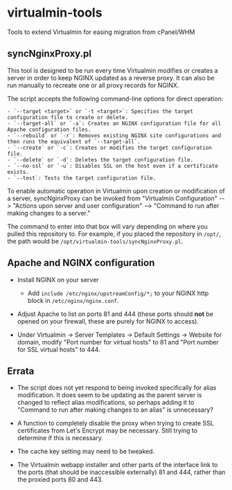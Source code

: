 # virtualmin-tools
Tools to extend Virtualmin for easing migration from cPanel/WHM

## syncNginxProxy.pl
This tool is designed to be run every time Virtualmin modifies or creates a server in order to keep NGINX updated as a reverse proxy. It can also be run manually to recreate one or all proxy records for NGINX.

The script accepts the following command-line options for direct operation:

    - `--target <target>` or `-t <target>`: Specifies the target configuration file to create or delete.
    - `--target-all` or `-a`: Creates an NGINX configuration file for all Apache configuration files.
    - `--rebuild` or `-r`: Removes existing NGINX site configurations and then runs the equivalent of `--target-all`.
    - `--create` or `-c`: Creates or modifies the target configuration file.
    - `--delete` or `-d`: Deletes the target configuration file.
    - `--no-ssl` or `-u`: Disables SSL on the host even if a certificate exists.
    - `--test`: Tests the target configuration file.

To enable automatic operation in Virtualmin upon creation or modification of a server, syncNginxProxy can be invoked from "Virtualmin Configuration" --> "Actions upon server and user configuration" --> "Command to run after making changes to a server."

The command to enter into that box will vary depending on where you pulled this repository to. For example, if you placed the repository in `/opt/`, the path would be `/opt/virtualmin-tools/syncNginxProxy.pl`. 

## Apache and NGINX configuration

- Install NGINX on your server

    - Add `include /etc/nginx/upstreamConfig/*;` to your NGINX http block in `/etc/nginx/nginx.conf`.

- Adjust Apache to list on ports 81 and 444 (these ports should **not** be opened on your firewall, these are purely for NGINX to access).

- Under Virtualmin -> Server Templates -> Default Settings -> Website for domain, modify "Port number for virtual hosts" to 81 and "Port number for SSL virtual hosts" to 444.

## Errata 

- The script does not yet respond to being invoked specifically for alias modification. It does seem to be updating as the parent server is changed to reflect alias modifications, so perhaps adding it to "Command to run after making changes to an alias" is unnecessary?

- A function to completely disable the proxy when trying to create SSL certificates from Let's Encrypt may be necessary. Still trying to determine if this is necessary.

- The cache key setting may need to be tweaked.

- The Virtualmin webapp installer and other parts of the interface link to the ports (that should be inaccessible externally) 81 and 444, rather than the proxied ports 80 and 443.